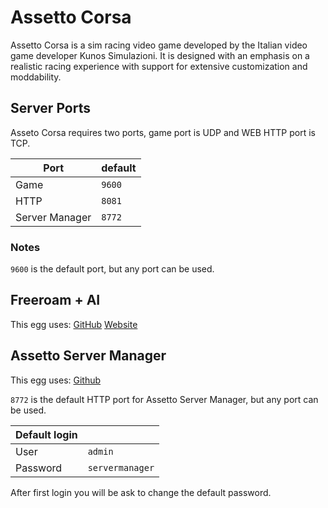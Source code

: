 # Assetto Corsa

Assetto Corsa is a sim racing video game developed by the Italian video game developer Kunos Simulazioni. It is designed with an emphasis on a realistic racing experience with support for extensive customization and moddability.

## Server Ports

Asseto Corsa requires two ports, game port is UDP and WEB HTTP port is TCP.

| Port           | default |
|----------------|---------|
| Game           | `9600`  |
| HTTP           | `8081`  |
| Server Manager | `8772`  |

### Notes

<!--Notes about the server ports.-->
`9600` is the default port, but any port can be used.

## Freeroam + AI
This egg uses: [GitHub](https://github.com/compujuckel/AssettoServer) [Website](https://assettoserver.org/)

## Assetto Server Manager

This egg uses: [Github](https://github.com/JustaPenguin/assetto-server-manager)

`8772` is the default HTTP port for Assetto Server Manager, but any port can be used.

| Default login |                   |
|---------------|-------------------|
| User          | `admin`           |
| Password      | `servermanager`   |

After first login you will be ask to change the default password.